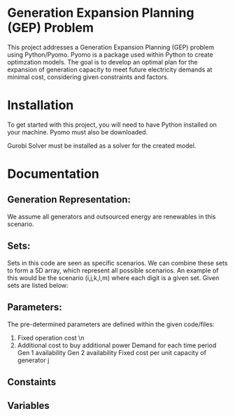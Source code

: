 # Generation Expansion Planning (GEP) Problem

This project addresses a Generation Expansion Planning (GEP) problem using Python/Pyomo. Pyomo is a package used within Python to create optimzation models.
The goal is to develop an optimal plan for the expansion of generation capacity to meet future electricity demands at minimal cost, considering given constraints and factors.


# Installation

To get started with this project, you will need to have Python installed on your machine. Pyomo must also be downloaded.

Gurobi Solver must be installed as a solver for the created model.


# Documentation

## Generation Representation:

We assume all generators and outsourced energy are renewables in this scenario.

## Sets:

Sets in this code are seen as specific scenarios. We can combine these sets to form a 5D array, which represent all possible scenarios.
An example of this would be the scenario (i,j,k,l,m) where each digit is a given set. 
Given sets are listed below:


## Parameters:

The pre-determined parameters are defined within the given code/files:

1. Fixed operation cost \n
2. Additional cost to buy additional power
Demand for each time period
Gen 1 availability 
Gen 2 availability 
Fixed cost per unit capacity of generator j    


## Constaints

## Variables


